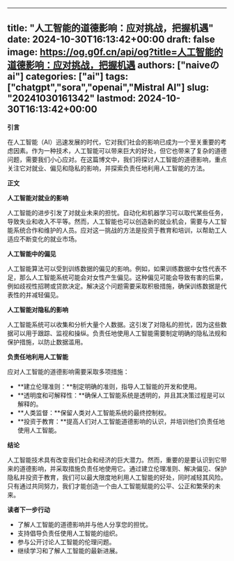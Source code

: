 
---
title: "人工智能的道德影响：应对挑战，把握机遇"
date: 2024-10-30T16:13:42+00:00
draft: false
image: https://og.g0f.cn/api/og?title=人工智能的道德影响：应对挑战，把握机遇
authors: ["naiveのai"]
categories: ["ai"]
tags: ["chatgpt","sora","openai","Mistral AI"]
slug: "20241030161342"
lastmod: 2024-10-30T16:13:42+00:00
---
**引言**

在人工智能（AI）迅速发展的时代，它对我们社会的影响已成为一个至关重要的考虑因素。作为一种技术，人工智能可以带来巨大的好处，但它也带来了复杂的道德问题，需要我们小心应对。在这篇博文中，我们将探讨人工智能的道德影响，重点关注它对就业、偏见和隐私的影响，并探索负责任地利用人工智能的方法。

**正文**

**人工智能对就业的影响**

人工智能的进步引发了对就业未来的担忧。自动化和机器学习可以取代某些任务，导致失业和收入不平等。然而，人工智能也可以创造新的就业机会，需要与人工智能系统合作和维护的人员。应对这一挑战的方法是投资于教育和培训，以帮助工人适应不断变化的就业市场。

**人工智能中的偏见**

人工智能算法可以受到训练数据的偏见的影响。例如，如果训练数据中女性代表不足，那么人工智能系统可能会对女性产生偏见。这种偏见可能会导致有害的后果，例如歧视性招聘或贷款决定。解决这个问题需要采取积极措施，确保训练数据是代表性的并减轻偏见。

**人工智能对隐私的影响**

人工智能系统可以收集和分析大量个人数据。这引发了对隐私的担忧，因为这些数据可以用于跟踪、监视和操纵。负责任地使用人工智能需要制定明确的隐私法规和保护措施，以防止数据滥用。

**负责任地利用人工智能**

应对人工智能的道德影响需要采取多项措施：

* **建立伦理准则：**制定明确的准则，指导人工智能的开发和使用。
* **透明度和可解释性：**确保人工智能系统是透明的，并且其决策过程是可以解释的。
* **人类监督：**保留人类对人工智能系统的最终控制权。
* **投资于教育：**提高人们对人工智能道德影响的认识，并培训他们负责任地使用人工智能。

**结论**

人工智能技术具有改变我们社会和经济的巨大潜力。然而，重要的是要认识到它带来的道德影响，并采取措施负责任地使用它。通过建立伦理准则、解决偏见、保护隐私并投资于教育，我们可以最大限度地利用人工智能的好处，同时减轻其风险。只有通过共同努力，我们才能创造一个由人工智能赋能的公平、公正和繁荣的未来。

**读者下一步行动**

* 了解人工智能的道德影响并与他人分享您的担忧。
* 支持倡导负责任使用人工智能的组织。
* 参与公开讨论人工智能的伦理问题。
* 继续学习和了解人工智能的最新进展。